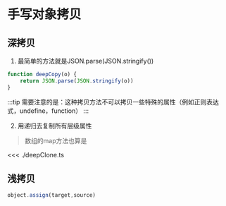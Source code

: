 # 手写对象拷贝

## 深拷贝

1. 最简单的方法就是JSON.parse\(JSON.stringify\())

```js
function deepCopy(o) {
    return JSON.parse(JSON.stringify(o))
}
```

:::tip
需要注意的是：这种拷贝方法不可以拷贝一些特殊的属性（例如正则表达式，undefine，function）
:::

2. 用递归去复制所有层级属性

> 数组的map方法也算是

<<< ./deepClone.ts


## 浅拷贝

```js
object.assign(target,source)
```